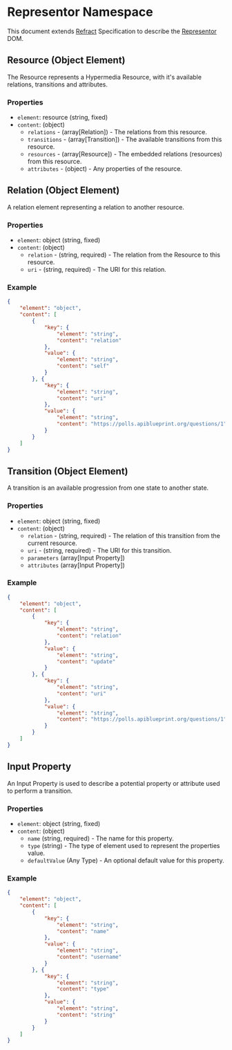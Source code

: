 # Representor Namespace

This document extends [Refract](../refract-spec.md) Specification to describe the [Representor](https://github.com/the-hypermedia-project/charter) DOM.

## Resource (Object Element)

The Resource represents a Hypermedia Resource, with it's available relations, transitions and attributes.

### Properties

- `element`: resource (string, fixed)
- `content`: (object)
    - `relations` - (array[Relation]) - The relations from this resource.
    - `transitions` - (array[Transition]) - The available transitions from this resource.
    - `resources` - (array[Resource]) - The embedded relations (resources) from this resource.
    - `attributes` - (object) - Any properties of the resource.

## Relation (Object Element)

A relation element representing a relation to another resource.

### Properties

- `element`: object (string, fixed)
- `content`: (object)
    - `relation` - (string, required) - The relation from the Resource to this resource.
    - `uri` - (string, required) - The URI for this relation.

### Example

```json
{
    "element": "object",
    "content": [
        {
            "key": {
                "element": "string",
                "content": "relation"
            },
            "value": {
                "element": "string",
                "content": "self"
            }
        }, {
            "key": {
                "element": "string",
                "content": "uri"
            },
            "value": {
                "element": "string",
                "content": "https://polls.apiblueprint.org/questions/1"
            }
        }
    ]
}
```

## Transition (Object Element)

A transition is an available progression from one state to another state.

### Properties

- `element`: object (string, fixed)
- `content`: (object)
    - `relation` - (string, required) - The relation of this transition from the current resource.
    - `uri` - (string, required) - The URI for this transition.
    - `parameters` (array[Input Property])
    - `attributes` (array[Input Property])

### Example

```json
{
    "element": "object",
    "content": [
        {
            "key": {
                "element": "string",
                "content": "relation"
            },
            "value": {
                "element": "string",
                "content": "update"
            }
        }, {
            "key": {
                "element": "string",
                "content": "uri"
            },
            "value": {
                "element": "string",
                "content": "https://polls.apiblueprint.org/questions/1"
            }
        }
    ]
}
```

## Input Property

An Input Property is used to describe a potential property or attribute used to perform a transition.

### Properties

- `element`: object (string, fixed)
- `content`: (object)
    - `name` (string, required) - The name for this property.
    - `type` (string) - The type of element used to represent the properties value.
    - `defaultValue` (Any Type) - An optional default value for this property.

### Example

```json
{
    "element": "object",
    "content": [
        {
            "key": {
                "element": "string",
                "content": "name"
            },
            "value": {
                "element": "string",
                "content": "username"
            }
        }, {
            "key": {
                "element": "string",
                "content": "type"
            },
            "value": {
                "element": "string",
                "content": "string"
            }
        }
    ]
}
```

